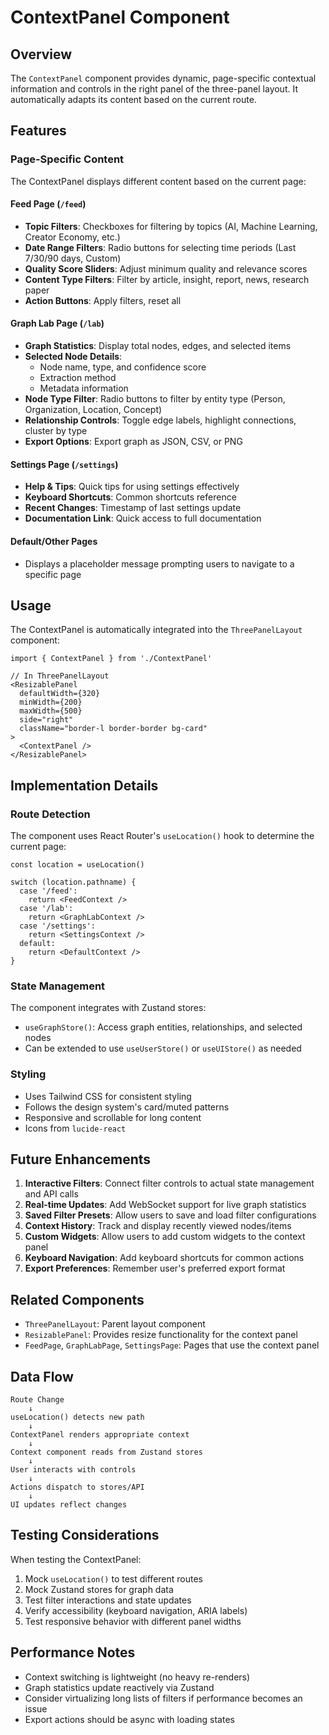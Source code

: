 # ContextPanel Component

## Overview

The `ContextPanel` component provides dynamic, page-specific contextual information and controls in the right panel of the three-panel layout. It automatically adapts its content based on the current route.

## Features

### Page-Specific Content

The ContextPanel displays different content based on the current page:

#### Feed Page (`/feed`)
- **Topic Filters**: Checkboxes for filtering by topics (AI, Machine Learning, Creator Economy, etc.)
- **Date Range Filters**: Radio buttons for selecting time periods (Last 7/30/90 days, Custom)
- **Quality Score Sliders**: Adjust minimum quality and relevance scores
- **Content Type Filters**: Filter by article, insight, report, news, research paper
- **Action Buttons**: Apply filters, reset all

#### Graph Lab Page (`/lab`)
- **Graph Statistics**: Display total nodes, edges, and selected items
- **Selected Node Details**: 
  - Node name, type, and confidence score
  - Extraction method
  - Metadata information
- **Node Type Filter**: Radio buttons to filter by entity type (Person, Organization, Location, Concept)
- **Relationship Controls**: Toggle edge labels, highlight connections, cluster by type
- **Export Options**: Export graph as JSON, CSV, or PNG

#### Settings Page (`/settings`)
- **Help & Tips**: Quick tips for using settings effectively
- **Keyboard Shortcuts**: Common shortcuts reference
- **Recent Changes**: Timestamp of last settings update
- **Documentation Link**: Quick access to full documentation

#### Default/Other Pages
- Displays a placeholder message prompting users to navigate to a specific page

## Usage

The ContextPanel is automatically integrated into the `ThreePanelLayout` component:

```tsx
import { ContextPanel } from './ContextPanel'

// In ThreePanelLayout
<ResizablePanel
  defaultWidth={320}
  minWidth={200}
  maxWidth={500}
  side="right"
  className="border-l border-border bg-card"
>
  <ContextPanel />
</ResizablePanel>
```

## Implementation Details

### Route Detection

The component uses React Router's `useLocation()` hook to determine the current page:

```tsx
const location = useLocation()

switch (location.pathname) {
  case '/feed':
    return <FeedContext />
  case '/lab':
    return <GraphLabContext />
  case '/settings':
    return <SettingsContext />
  default:
    return <DefaultContext />
}
```

### State Management

The component integrates with Zustand stores:
- `useGraphStore()`: Access graph entities, relationships, and selected nodes
- Can be extended to use `useUserStore()` or `useUIStore()` as needed

### Styling

- Uses Tailwind CSS for consistent styling
- Follows the design system's card/muted patterns
- Responsive and scrollable for long content
- Icons from `lucide-react`

## Future Enhancements

1. **Interactive Filters**: Connect filter controls to actual state management and API calls
2. **Real-time Updates**: Add WebSocket support for live graph statistics
3. **Saved Filter Presets**: Allow users to save and load filter configurations
4. **Context History**: Track and display recently viewed nodes/items
5. **Custom Widgets**: Allow users to add custom widgets to the context panel
6. **Keyboard Navigation**: Add keyboard shortcuts for common actions
7. **Export Preferences**: Remember user's preferred export format

## Related Components

- `ThreePanelLayout`: Parent layout component
- `ResizablePanel`: Provides resize functionality for the context panel
- `FeedPage`, `GraphLabPage`, `SettingsPage`: Pages that use the context panel

## Data Flow

```
Route Change
    ↓
useLocation() detects new path
    ↓
ContextPanel renders appropriate context
    ↓
Context component reads from Zustand stores
    ↓
User interacts with controls
    ↓
Actions dispatch to stores/API
    ↓
UI updates reflect changes
```

## Testing Considerations

When testing the ContextPanel:
1. Mock `useLocation()` to test different routes
2. Mock Zustand stores for graph data
3. Test filter interactions and state updates
4. Verify accessibility (keyboard navigation, ARIA labels)
5. Test responsive behavior with different panel widths

## Performance Notes

- Context switching is lightweight (no heavy re-renders)
- Graph statistics update reactively via Zustand
- Consider virtualizing long lists of filters if performance becomes an issue
- Export actions should be async with loading states

